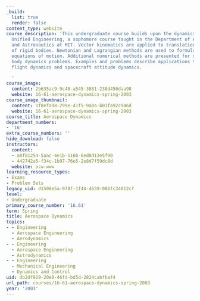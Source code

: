 ```yaml
---
_build:
  list: true
  render: false
content_type: website
course_description: 'This undergraduate course builds upon the dynamics content of
  Unified Engineering, a sophomore course taught in the Department of Aeronautics
  and Astronautics at MIT. Vector kinematics are applied to translation and rotation
  of rigid bodies. Newtonian and Lagrangian methods are used to formulate and solve
  equations of motion. Additional numerical methods are presented for solving rigid
  body dynamics problems. Examples and problems describe applications to aircraft
  flight dynamics and spacecraft attitude dynamics.

  '
course_image:
  content: 2b635ac9-9c48-a545-3881-238d450daa98
  website: 16-61-aerospace-dynamics-spring-2003
course_image_thumbnail:
  content: 1f8efa98-299e-41f5-9a8a-b01fa92c946d
  website: 16-61-aerospace-dynamics-spring-2003
course_title: Aerospace Dynamics
department_numbers:
- '16'
extra_course_numbers: ''
hide_download: false
instructors:
  content:
  - a8f81254-5aac-4e1b-116b-6ed8d13e5f90
  - 442742a5-f34c-1b97-76e5-2e8d7f59dc8d
  website: ocw-www
learning_resource_types:
- Exams
- Problem Sets
legacy_uid: d1508e5a-978f-1f44-4659-086fc34812cf
level:
- Undergraduate
primary_course_number: '16.61'
term: Spring
title: Aerospace Dynamics
topics:
- - Engineering
  - Aerospace Engineering
  - Aerodynamics
- - Engineering
  - Aerospace Engineering
  - Astrodynamics
- - Engineering
  - Mechanical Engineering
  - Dynamics and Control
uid: db2df929-20e0-46fd-bd5d-2824cabfbaf4
url_path: courses/16-61-aerospace-dynamics-spring-2003
year: '2003'
---
```

